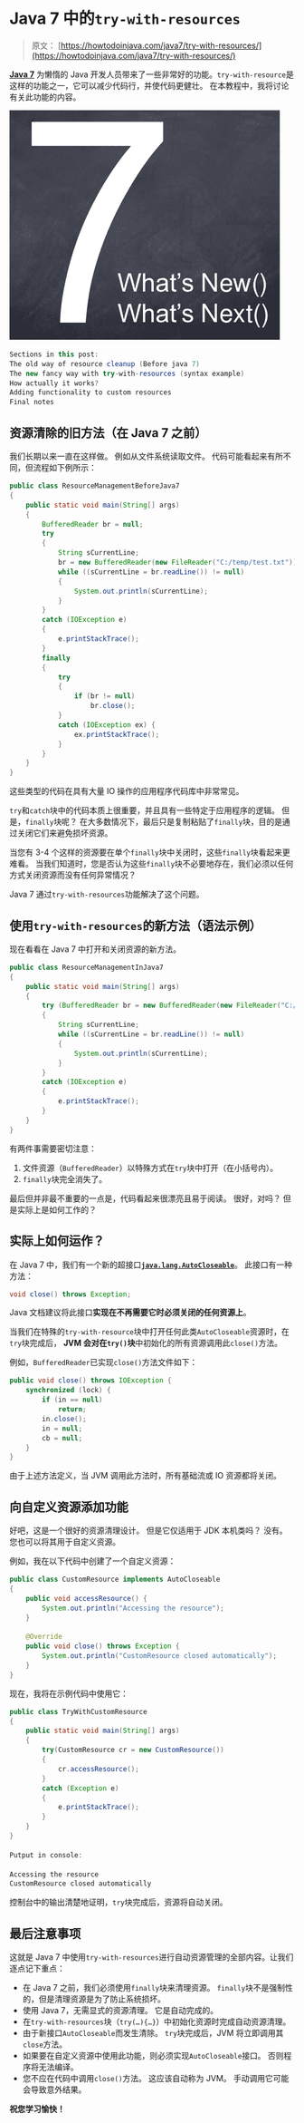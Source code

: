 # Java 7 中的`try-with-resources`

> 原文： [https://howtodoinjava.com/java7/try-with-resources/](https://howtodoinjava.com/java7/try-with-resources/)

[**Java 7**](//howtodoinjava.com/category/java-7/ "java 7 features") 为懒惰的 Java 开发人员带来了一些非常好的功能。`try-with-resource`是这样的功能之一，它可以减少代码行，并使代码更健壮。 在本教程中，我将讨论有关此功能的内容。

![java 7 features](img/e9fe6328c61ba53c0ce97bd60ab88afd.png "java 7 features")

```java
Sections in this post: 
The old way of resource cleanup (Before java 7)
The new fancy way with try-with-resources (syntax example)
How actually it works?
Adding functionality to custom resources
Final notes
```

## 资源清除的旧方法（在 Java 7 之前）

我们长期以来一直在这样做。 例如从文件系统读取文件。 代码可能看起来有所不同，但流程如下例所示：

```java
public class ResourceManagementBeforeJava7 
{
	public static void main(String[] args) 
	{
		BufferedReader br = null;
		try 
		{
			String sCurrentLine;
			br = new BufferedReader(new FileReader("C:/temp/test.txt"));
			while ((sCurrentLine = br.readLine()) != null) 
			{
				System.out.println(sCurrentLine);
			}
		} 
		catch (IOException e) 
		{
			e.printStackTrace();
		}
		finally 
		{
			try
			{
				if (br != null)
					br.close();
			} 
			catch (IOException ex) {
				ex.printStackTrace();
			}
		}
	}
}

```

这些类型的代码在具有大量 IO 操作的应用程序代码库中非常常见。

`try`和`catch`块中的代码本质上很重要，并且具有一些特定于应用程序的逻辑。 但是，`finally`块呢？ 在大多​​数情况下，最后只是复制粘贴了`finally`块，目的是通过关闭它们来避免损坏资源。

当您有 3-4 个这样的资源要在单个`finally`块中关闭时，这些`finally`块看起来更难看。 当我们知道时，您是否认为这些`finally`块不必要地存在，我们必须以任何方式关闭资源而没有任何异常情况？

Java 7 通过`try-with-resources`功能解决了这个问题。

## 使用`try-with-resources`的新方法（语法示例）

现在看看在 Java 7 中打开和关闭资源的新方法。

```java
public class ResourceManagementInJava7 
{
	public static void main(String[] args) 
	{
		try (BufferedReader br = new BufferedReader(new FileReader("C:/temp/test.txt")))
		{
			String sCurrentLine;
			while ((sCurrentLine = br.readLine()) != null) 
			{
				System.out.println(sCurrentLine);
			}
		} 
		catch (IOException e) 
		{
			e.printStackTrace();
		}
	}
}

```

有两件事需要密切注意：

1.  文件资源（`BufferedReader`）以特殊方式在`try`块中打开（在小括号内）。
2.  `finally`块完全消失了。

最后但并非最不重要的一点是，代码看起来很漂亮且易于阅读。 很好，对吗？ 但是实际上是如何工作的？

## 实际上如何运作？

在 Java 7 中，我们有一个新的超接口[**`java.lang.AutoCloseable`**](https://docs.oracle.com/javase/7/docs/api/java/lang/AutoCloseable.html "AutoCloseable")。 此接口有一种方法：

```java
void close() throws Exception;

```

Java 文档建议将此接口**实现在不再需要它时必须关闭的任何资源上**。

当我们在特殊的`try-with-resource`块中打开任何此类`AutoCloseable`资源时，在`try`块完成后， **JVM 会对在`try()`块**中初始化的所有资源调用此`close()`方法。

例如，`BufferedReader`已实现`close()`方法文件如下：

```java
public void close() throws IOException {
	synchronized (lock) {
		if (in == null)
			return;
		in.close();
		in = null;
		cb = null;
	}
}

```

由于上述方法定义，当 JVM 调用此方法时，所有基础流或 IO 资源都将关闭。

## 向自定义资源添加功能

好吧，这是一个很好的资源清理设计。 但是它仅适用于 JDK 本机类吗？ 没有。 您也可以将其用于自定义资源。

例如，我在以下代码中创建了一个自定义资源：

```java
public class CustomResource implements AutoCloseable 
{
	public void accessResource() {
		System.out.println("Accessing the resource");
	}

	@Override
	public void close() throws Exception {
		System.out.println("CustomResource closed automatically");
	}
}

```

现在，我将在示例代码中使用它：

```java
public class TryWithCustomResource 
{
	public static void main(String[] args)
	{
		try(CustomResource cr = new CustomResource())
		{
			cr.accessResource();
		}
		catch (Exception e)
		{
			e.printStackTrace();
		}
	}
}

Putput in console:

Accessing the resource
CustomResource closed automatically

```

控制台中的输出清楚地证明，`try`块完成后，资源将自动关闭。

## 最后注意事项

这就是 Java 7 中使用`try-with-resources`进行自动资源管理的全部内容。让我们逐点记下重点：

*   在 Java 7 之前，我们必须使用`finally`块来清理资源。 `finally`块不是强制性的，但是清理资源是为了防止系统损坏。
*   使用 Java 7，无需显式的资源清理。 它是自动完成的。
*   在`try-with-resources`块（`try(…){…}`）中初始化资源时完成自动资源清理。
*   由于新接口`AutoCloseable`而发生清除。 `try`块完成后，JVM 将立即调用其`close`方法。
*   如果要在自定义资源中使用此功能，则必须实现`AutoCloseable`接口。 否则程序将无法编译。
*   您不应在代码中调用`close()`方法。 这应该自动称为 JVM。 手动调用它可能会导致意外结果。

**祝您学习愉快！**